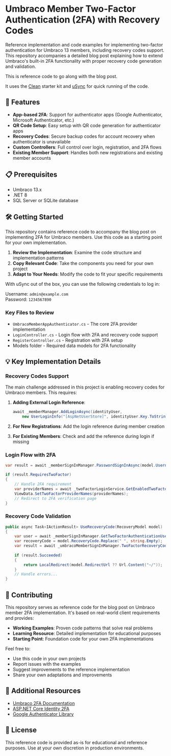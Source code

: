 # Umbraco Member Two-Factor Authentication (2FA) with Recovery Codes

Reference implementation and code examples for implementing two-factor authentication for Umbraco 13 members, including recovery codes support. This repository accompanies a detailed blog post explaining how to extend Umbraco's built-in 2FA functionality with proper recovery code generation and validation.

This is reference code to go along with the blog post.

It uses the [Clean](https://github.com/prjseal/Clean) starter kit and [uSync](https://github.com/KevinJump/uSync) for quick running of the code.

## 🚀 Features

- **App-based 2FA**: Support for authenticator apps (Google Authenticator, Microsoft Authenticator, etc.)
- **QR Code Setup**: Easy setup with QR code generation for authenticator apps
- **Recovery Codes**: Secure backup codes for account recovery when authenticator is unavailable
- **Custom Controllers**: Full control over login, registration, and 2FA flows
- **Existing Member Support**: Handles both new registrations and existing member accounts

## 📋 Prerequisites

- Umbraco 13.x
- .NET 8
- SQL Server or SQLite database

## 🛠 Getting Started

This repository contains reference code to accompany the blog post on implementing 2FA for Umbraco members. Use this code as a starting point for your own implementation.

1. **Review the Implementation**: Examine the code structure and implementation patterns
2. **Copy Relevant Code**: Take the components you need for your own project
3. **Adapt to Your Needs**: Modify the code to fit your specific requirements

With uSync out of the box, you can use the following credentials to log in:

Username: `admin@example.com`  
Password: `1234567890`

### Key Files to Review

- `UmbracoMemberAppAuthenticator.cs` - The core 2FA provider implementation
- `LoginController.cs` - Login flow with 2FA and recovery code support  
- `RegisterController.cs` - Registration with 2FA setup
- Models folder - Required data models for 2FA functionality

## 💡 Key Implementation Details

### Recovery Codes Support

The main challenge addressed in this project is enabling recovery codes for Umbraco members. This requires:

1. **Adding External Login Reference**: 
   ```csharp
   await _memberManager.AddLoginAsync(identityUser, 
       new UserLoginInfo("[AspNetUserStore]", identityUser.Key.ToString(), "[AspNetUserStore]"));
   ```

2. **For New Registrations**: Add the login reference during member creation
3. **For Existing Members**: Check and add the reference during login if missing

### Login Flow with 2FA

```csharp
var result = await _memberSignInManager.PasswordSignInAsync(model.Username, model.Password, model.RememberMe, false);

if (result.RequiresTwoFactor)
{
    // Handle 2FA requirement
    var providerNames = await _twoFactorLoginService.GetEnabledTwoFactorProviderNamesAsync(memberIdentityUser.Key);
    ViewData.SetTwoFactorProviderNames(providerNames);
    // Redirect to 2FA verification page
}
```

### Recovery Code Validation

```csharp
public async Task<IActionResult> UseRecoveryCode(RecoveryModel model)
{
    var user = await _memberSignInManager.GetTwoFactorAuthenticationUserAsync();
    var recoveryCode = model.RecoveryCode.Replace(" ", string.Empty);
    var result = await _umbracoMemberSignInManager.TwoFactorRecoveryCodeSignInAsync(recoveryCode);
    
    if (result.Succeeded)
    {
        return LocalRedirect(model.RedirectUrl ?? Url.Content("~/"));
    }
    // Handle errors...
}
```

## 🤝 Contributing

This repository serves as reference code for the blog post on Umbraco member 2FA implementation. It's based on real-world client requirements and provides:

- **Working Examples**: Proven code patterns that solve real problems
- **Learning Resource**: Detailed implementation for educational purposes
- **Starting Point**: Foundation code for your own 2FA implementations

Feel free to:
- Use this code in your own projects
- Report issues with the examples
- Suggest improvements to the reference implementation
- Share your own adaptations and improvements

## 📖 Additional Resources

- [Umbraco 2FA Documentation](https://docs.umbraco.com/umbraco-cms/13.latest/reference/security/two-factor-authentication)
- [ASP.NET Core Identity 2FA](https://docs.microsoft.com/en-us/aspnet/core/security/authentication/2fa)
- [Google Authenticator Library](https://github.com/BrandonPotter/GoogleAuthenticator)

## 📝 License

This reference code is provided as-is for educational and reference purposes. Use at your own discretion in production environments.

